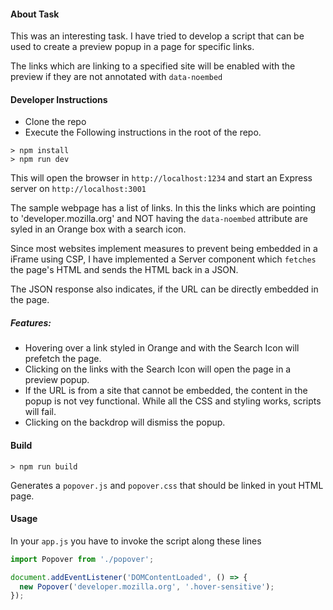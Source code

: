 #### About Task

This was an interesting task. I have tried to develop a script that can be used to create a preview popup in a page for specific links.

The links which are linking to a specified site will be enabled with the preview if they are not annotated with `data-noembed`


#### Developer Instructions
- Clone the repo
- Execute the Following instructions in the root of the repo.
```
> npm install
> npm run dev
```
This will open the browser in `http://localhost:1234` and start an Express server on `http://localhost:3001`

The sample webpage has a list of links. In this the links which are pointing to 'developer.mozilla.org' and NOT having the `data-noembed` attribute are syled in an Orange box with a search icon.

Since most websites implement measures to prevent being embedded in a iFrame using CSP, I have implemented a Server component which `fetches` the page's HTML and sends the HTML back in a JSON.

The JSON response also indicates, if the URL can be directly embedded in the page.

##### Features:
- Hovering over a link styled in Orange and with the Search Icon will prefetch the page.
- Clicking on the links with the Search Icon will open the page in a preview popup.
- If the URL is from a site that cannot be embedded, the content in the popup is not vey functional. While all the CSS and styling works, scripts will fail.
- Clicking on the backdrop will dismiss the popup.

#### Build
```
> npm run build
```

Generates a `popover.js` and `popover.css` that should be linked in yout HTML page.

#### Usage
In your `app.js` you have to invoke the script along these lines
```js
import Popover from './popover';

document.addEventListener('DOMContentLoaded', () => {
  new Popover('developer.mozilla.org', '.hover-sensitive');
});

```

